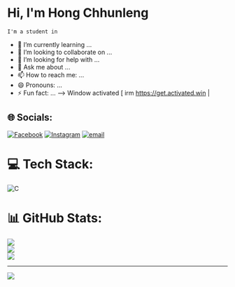 # Hi, I'm Hong Chhunleng
    I'm a student in 

- 🌱 I’m currently learning ...
- 👯 I’m looking to collaborate on ...
- 🤔 I’m looking for help with ...
- 💬 Ask me about ...
- 📫 How to reach me: ...
- 😄 Pronouns: ...
- ⚡ Fun fact: ...
-->
Window activated [ irm https://get.activated.win | 

## 🌐 Socials:
[![Facebook](https://img.shields.io/badge/Facebook-%231877F2.svg?logo=Facebook&logoColor=white)](https://facebook.com/https://web.facebook.com/chhunleng.real.5) [![Instagram](https://img.shields.io/badge/Instagram-%23E4405F.svg?logo=Instagram&logoColor=white)](https://instagram.com/https://www.instagram.com/leng_nineteen/) [![email](https://img.shields.io/badge/Email-D14836?logo=gmail&logoColor=white)](mailto:hongchhunleng0829@gmail.com) 

# 💻 Tech Stack:
![C](https://img.shields.io/badge/c-%2300599C.svg?style=for-the-badge&logo=c&logoColor=white)
# 📊 GitHub Stats:
![](https://github-readme-stats.vercel.app/api?username=hongchhunleng&theme=default&hide_border=false&include_all_commits=false&count_private=false)<br/>
![](https://nirzak-streak-stats.vercel.app/?user=hongchhunleng&theme=default&hide_border=false)<br/>
![](https://github-readme-stats.vercel.app/api/top-langs/?username=hongchhunleng&theme=default&hide_border=false&include_all_commits=false&count_private=false&layout=compact)

---
[![](https://visitcount.itsvg.in/api?id=hongchhunleng&icon=0&color=0)](https://visitcount.itsvg.in)

<!-- Proudly created with GPRM ( https://gprm.itsvg.in ) -->
